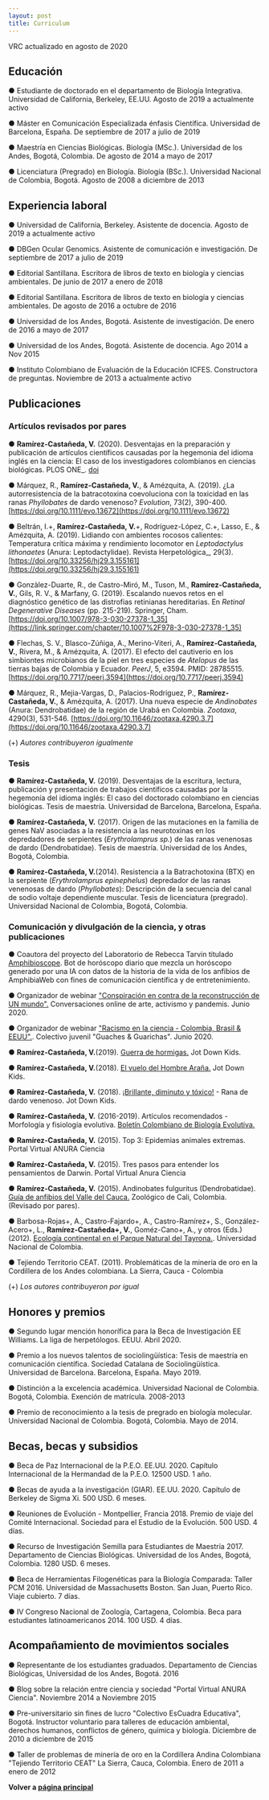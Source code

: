 ```yaml
---
layout: post
title: Curriculum
---
```

VRC actualizado en agosto de 2020

## Educación 
● Estudiante de doctorado en el departamento de Biología Integrativa. Universidad de California, Berkeley, EE.UU. Agosto de 2019 a actualmente activo

● Máster en Comunicación Especializada énfasis Científica. Universidad de Barcelona, España. De septiembre de 2017 a julio de 2019

● Maestría en Ciencias Biológicas. Biología (MSc.). Universidad de los Andes, Bogotá, Colombia. De agosto de 2014 a mayo de 2017

● Licenciatura (Pregrado) en Biología. Biología (BSc.). Universidad Nacional de Colombia, Bogotá.  Agosto de 2008 a diciembre de 2013


## Experiencia laboral
● Universidad de California, Berkeley. Asistente de docencia. Agosto de 2019 a actualmente activo

● DBGen Ocular Genomics. Asistente de comunicación e investigación. De septiembre de 2017 a julio de 2019

● Editorial Santillana. Escritora de libros de texto en biología y ciencias ambientales. De junio de 2017 a enero de 2018

● Editorial Santillana. Escritora de libros de texto en biología y ciencias ambientales. De agosto de 2016 a octubre de 2016

● Universidad de los Andes, Bogotá. Asistente de investigación. De enero de 2016 a mayo de 2017

● Universidad de los Andes, Bogotá. Asistente de docencia. Ago 2014 a Nov 2015

● Instituto Colombiano de Evaluación de la Educación ICFES. Constructora de preguntas. Noviembre de 2013 a actualmente activo


## Publicaciones

### Artículos revisados por pares

● **Ramírez-Castañeda, V.** (2020). Desventajas en la preparación y publicación de artículos científicos causadas por la hegemonia del idioma inglés en la ciencia: El caso de los investigadores colombianos en ciencias biológicas. PLOS ONE_. [doi](https://journals.plos.org/plosone/article?id=10.1371/journal.pone.0238372)

● Márquez, R., **Ramírez-Castañeda, V.**, & Amézquita, A. (2019). ¿La autorresistencia de la batracotoxina coevoluciona con la toxicidad en las ranas _Phyllobates_ de dardo venenoso? _Evolution_, 73(2), 390-400. [https://doi.org/10.1111/evo.13672](https://doi.org/10.1111/evo.13672)

● Beltrán, I.+, **Ramírez-Castañeda, V.**+, Rodríguez-López, C.+, Lasso, E., & Amézquita, A. (2019). Lidiando con ambientes rocosos calientes: Temperatura crítica máxima y rendimiento locomotor en _Leptodactylus lithonaetes_ (Anura: Leptodactylidae). Revista Herpetológica_, 29(3). [https://doi.org/10.33256/hj29.3.155161](https://doi.org/10.33256/hj29.3.155161)

● Gonzàlez-Duarte, R., de Castro-Miró, M., Tuson, M., **Ramírez-Castañeda, V.**, Gils, R. V., & Marfany, G. (2019). Escalando nuevos retos en el diagnóstico genético de las distrofias retinianas hereditarias. En _Retinal Degenerative Diseases_ (pp. 215-219). Springer, Cham.[https://doi.org/10.1007/978-3-030-27378-1_35](https://link.springer.com/chapter/10.1007%2F978-3-030-27378-1_35)

● Flechas, S. V., Blasco-Zúñiga, A., Merino-Viteri, A., **Ramírez-Castañeda, V.**, Rivera, M., & Amézquita, A. (2017). El efecto del cautiverio en los simbiontes microbianos de la piel en tres especies de _Atelopus_ de las tierras bajas de Colombia y Ecuador. _PeerJ_, 5, e3594. PMID: 28785515. [https://doi.org/10.7717/peerj.3594](https://doi.org/10.7717/peerj.3594)

● Márquez, R., Mejia-Vargas, D., Palacios-Rodriguez, P., **Ramírez-Castañeda, V.**, & Amézquita, A. (2017). Una nueva especie de _Andinobates_ (Anura: Dendrobatidae) de la región de Urabá en Colombia. _Zootaxa_, 4290(3), 531-546. [https://doi.org/10.11646/zootaxa.4290.3.7](https://doi.org/10.11646/zootaxa.4290.3.7)

(+) _Autores contribuyeron igualmente_ 

### Tesis
● **Ramírez-Castañeda, V.** (2019). Desventajas de la escritura, lectura, publicación y presentación de trabajos científicos causadas por la hegemonía del idioma inglés: El caso del doctorado colombiano en ciencias biológicas. Tesis de maestría. Universidad de Barcelona, Barcelona, España.

● **Ramírez-Castañeda, V.** (2017). Origen de las mutaciones en la familia de genes NaV asociadas a la resistencia a las neurotoxinas en los depredadores de serpientes (_Erythrolamprus sp._) de las ranas venenosas de dardo (Dendrobatidae). Tesis de maestría. Universidad de los Andes, Bogotá, Colombia.

● **Ramírez-Castañeda, V.**(2014). Resistencia a la Batrachotoxina (BTX) en la serpiente (_Erythrolamprus epinephelus_) depredador de las ranas venenosas de dardo (_Phyllobates_): Descripción de la secuencia del canal de sodio voltaje dependiente muscular. Tesis de licenciatura (pregrado). Universidad Nacional de Colombia, Bogotá, Colombia.

### Comunicación y divulgación de la ciencia, y otras publicaciones
● Coautora del proyecto del Laboratorio de Rebecca Tarvin titulado [Amphibioscope](https://twitter.com/amphibioscope). Bot de horóscopo diario que mezcla un horóscopo generado por una IA con datos de la historia de la vida de los anfibios de AmphibiaWeb con fines de comunicación científica y de entretenimiento. 

●	Organizador de webinar ["Conspiración en contra de la reconstrucción de UN mundo".](https://www.facebook.com/conspiracionescontralareconstruccion) Conversaciones online de arte, activismo y pandemis. Junio 2020.

●	Organizador de webinar ["Racismo en la ciencia - Colombia, Brasil & EEUU".](https://www.facebook.com/106234834388119/videos/907545009759554). Colectivo juvenil "Guaches & Guarichas". Junio 2020. 

● **Ramírez-Castañeda, V.**(2019). [Guerra de hormigas.](https://github.com/esperando370/vramirezc_website/blob/master/JDK/JDK11%20-%20Hormigas.png) Jot Down Kids.

● **Ramírez-Castañeda, V.**(2018). [El vuelo del Hombre Araña.](https://github.com/esperando370/vramirezc_website/blob/master/JDK/JDK10_Vuelo%20ara%CC%81cnido.png) Jot Down Kids.

● **Ramírez-Castañeda, V.** (2018). [¡Brillante, diminuto y tóxico!](https://github.com/esperando370/vramirezc_website/blob/master/JDK/JDK9_Rana%20amarilla.png) - Rana de dardo venenoso. Jot Down Kids.

● **Ramírez-Castañeda, V.** (2016-2019). Artículos recomendados - Morfología y fisiología evolutiva. [Boletín Colombiano de Biología Evolutiva.](https://issuu.com/boletincolevol/docs/boletincolevol_2019-1)

● **Ramírez-Castañeda, V.** (2015). Top 3: Epidemias animales extremas. Portal Virtual ANURA Ciencia

● **Ramírez-Castañeda, V.** (2015). Tres pasos para entender los pensamientos de Darwin. Portal Virtual Anura Ciencia

● **Ramírez-Castañeda, V.** (2015). Andinobates fulguritus (Dendrobatidae). [Guía de anfibios del Valle del Cauca.](http://anfibiosdelvalledelcauca.com/) Zoológico de Cali, Colombia. (Revisado por pares). 

● Barbosa-Rojas+, A., Castro-Fajardo+, A., Castro-Ramírez+, S., González-Acero+, L., **Ramírez-Castañeda+, V.**, Goméz-Cano+, A., y otros (Eds.) (2012). [Ecología continental en el Parque Natural del Tayrona.](http://www.bdigital.unal.edu.co/9232/1/gabrielpinilla.2012.pdf). Universidad Nacional de Colombia. 

● Tejiendo Territorio CEAT. (2011). Problemáticas de la minería de oro en la Cordillera de los Andes colombiana. La Sierra, Cauca - Colombia

(+) _Los autores contribuyeron por igual_ 


## Honores y premios
● Segundo lugar mención honorífica para la Beca de Investigación EE Williams. La liga de herpetólogos. EEUU.  Abril 2020.

● Premio a los nuevos talentos de sociolingüística: Tesis de maestría en comunicación científica. Sociedad Catalana de Sociolingüística. Universidad de Barcelona. Barcelona, España. Mayo 2019.

● Distinción a la excelencia académica. Universidad Nacional de Colombia. Bogotá, Colombia. Exención de matrícula. 2008-2013

● Premio de reconocimiento a la tesis de pregrado en biología molecular. Universidad Nacional de Colombia. Bogotá, Colombia. Mayo de 2014.


## Becas, becas y subsidios
● Beca de Paz Internacional de la P.E.O. EE.UU. 2020. Capítulo Internacional de la Hermandad de la P.E.O. 12500 USD. 1 año.

● Becas de ayuda a la investigación (GIAR). EE.UU. 2020. Capítulo de Berkeley de Sigma Xi. 500 USD. 6 meses.

● Reuniones de Evolución - Montpellier, Francia 2018. Premio de viaje del Comité Internacional. Sociedad para el Estudio de la Evolución. 500 USD. 4 días.

● Recurso de Investigación Semilla para Estudiantes de Maestría 2017. Departamento de Ciencias Biológicas. Universidad de los Andes, Bogotá, Colombia. 1280 USD. 6 meses.

● Beca de Herramientas Filogenéticas para la Biología Comparada: Taller PCM 2016. Universidad de Massachusetts Boston. San Juan, Puerto Rico. Viaje cubierto. 7 días.

● IV Congreso Nacional de Zoología, Cartagena, Colombia. Beca para estudiantes latinoamericanos 2014. 100 USD. 4 días.


## Acompañamiento de movimientos sociales
● Representante de los estudiantes graduados. Departamento de Ciencias Biológicas, Universidad de los Andes, Bogotá. 2016

● Blog sobre la relación entre ciencia y sociedad "Portal Virtual ANURA Ciencia". Noviembre 2014 a Noviembre 2015

● Pre-universitario sin fines de lucro "Colectivo EsCuadra Educativa", Bogotá. Instructor voluntario para talleres de educación ambiental, derechos humanos, conflictos de género, química y biología. Diciembre de 2010 a diciembre de 2015

● Taller de problemas de minería de oro en la Cordillera Andina Colombiana "Tejiendo Territorio CEAT" La Sierra, Cauca, Colombia. Enero de 2011 a enero de 2012

**Volver a [página principal](./index_es.md/)**

